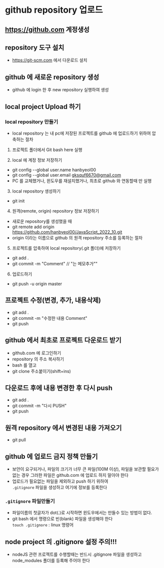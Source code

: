 # github repository 업로드

## https://github.com 계정생성

## repository 도구 설치

- https://git-scm.com 에서 다운로드 설치

## github 에 새로운 repository 생성

- github 에 login 한 후 new repository 실행하여 생성

## local project Upload 하기

### local repository 만들기

- local repository 는 내 pc에 저장된 프로젝트를 github 에 업로드하기 위하여 압축하는 절차

1. 프로젝트 폴더에서 Git bash here 실행

2. local 에 계정 정보 저장하기

- git config --global user.name hanbyeol00
- git config --global user.email gksquf6670@gmail.com
- PC 를 교체했거나, 윈도우를 재설치했거나, 최초로 github 와 연동할때 만 실행

3. local repository 생성하기

- git init

4. 원격(remote, origin) repository 정보 저장하기

- 새로운 repository를 생성했을 때
- git remote add origin https://github.com/hanbyeol00/JavaScript_2022_10.git
- origin 이라는 이름으로 github 의 원격 repository 주소를 등록하는 절차

5. 프로젝트를 압축하여 local repository(.git 폴더)에 저장하기

- git add .
- git commit -m "Comment" // "는 메모추가""

6. 업로드하기

- git push -u origin master

## 프로젝트 수정(변경, 추가, 내용삭제)

- git add .
- git commit -m "수정한 내용 Comment"
- git push

## github 에서 최초로 프로젝트 다운로드 받기

- github.com 에 로그인하기
- repository 의 주소 복사하기
- bash 를 열고
- git clone 주소붙이기(shift+ins)

## 다운로드 후에 내용 변경한 후 다시 push

- git add .
- git commit -m "다시 PUSH"
- git push

## 원격 repository 에서 변경된 내용 가져오기

- git pull

## github 에 업로드 금지 정책 만들기

- 보안이 요구되거나, 파일의 크기가 너무 큰 파일(100M 이상), 파일을 보관할 필요가 없는 경우 그러한 파일은 github.com 에 업로드 하지 말아야 한다
- 업로드가 필요없는 파일을 제외하고 push 하기 위하여  
  `.gitignore` 파일을 생성하고 여기에 정보를 등록한다

### `.gitignore` 파일만들기

- 파일이름의 첫글자가 dot(.)로 시작하면 윈도우에서는 만들수 있는 방법이 없다.
- git bash 에서 명령으로 빈(blank) 파일을 생성해야 한다  
  `touch .gitignore` : linux 명령어

## node project 의 .gitignore 설정 주의!!!

- nodeJS 관련 프로젝트를 수행할때는 반드시 .gitignore 파일을 생성하고 node_modules 폴더를 등록해 주어야 한다
